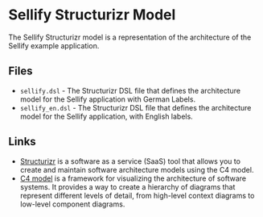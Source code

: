 # Sellify Structurizr Model

The Sellify Structurizr model is a representation of the architecture of the Sellify example application. 

## Files
* `sellify.dsl` - The Structurizr DSL file that defines the architecture model for the Sellify application with German Labels.
* `sellify_en.dsl` - The Structurizr DSL file that defines the architecture model for the Sellify application, with English labels.

## Links
* [Structurizr](https://structurizr.com/) is a software as a service (SaaS) tool that allows you to create and maintain software architecture models using the C4 model.
* [C4 model](https://c4model.com/) is a framework for visualizing the architecture of software systems. It provides a way to create a hierarchy of diagrams that represent different levels of detail, from high-level context diagrams to low-level component diagrams.
